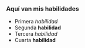 ### Aquí van mis habilidades
* Primera _habilidad_
* Segunda __habilidad__
* Tercera *habilidad*
* Cuarta **habilidad**
